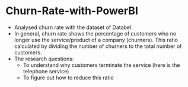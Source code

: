 # Churn-Rate-with-PowerBI

+ Analysed churn rate with the dataset of Databel.
+ In general, churn rate shows the percentage of customers who no longer use the service/product of a company (churners). This ratio calculated by dividing the number of churners to the total number of customers.
+ The research questions:
  + To understand why customers terminate the service (here is the telephone service)
  + To figure out how to reduce this ratio
